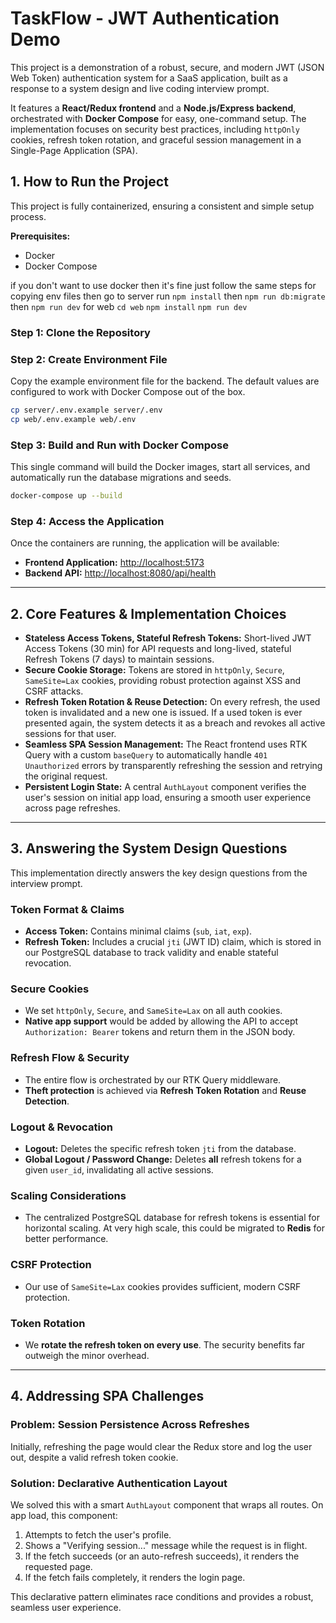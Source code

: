 # TaskFlow - JWT Authentication Demo

This project is a demonstration of a robust, secure, and modern JWT (JSON Web Token) authentication system for a SaaS application, built as a response to a system design and live coding interview prompt.

It features a **React/Redux frontend** and a **Node.js/Express backend**, orchestrated with **Docker Compose** for easy, one-command setup. The implementation focuses on security best practices, including `httpOnly` cookies, refresh token rotation, and graceful session management in a Single-Page Application (SPA).

## 1. How to Run the Project

This project is fully containerized, ensuring a consistent and simple setup process.

**Prerequisites:**

- Docker
- Docker Compose

if you don't want to use docker then it's fine just follow the same steps for copying env files then go to server run `npm install` then `npm run db:migrate` then `npm run dev`
for web `cd web` `npm install` `npm run dev`

### Step 1: Clone the Repository

### Step 2: Create Environment File

Copy the example environment file for the backend. The default values are configured to work with Docker Compose out of the box.

```bash
cp server/.env.example server/.env
cp web/.env.example web/.env
```

### Step 3: Build and Run with Docker Compose

This single command will build the Docker images, start all services, and automatically run the database migrations and seeds.

```bash
docker-compose up --build
```

### Step 4: Access the Application

Once the containers are running, the application will be available:

- **Frontend Application:** [http://localhost:5173](http://localhost:5173)
- **Backend API:** [http://localhost:8080/api/health](http://localhost:8080/api/health)

---

## 2. Core Features & Implementation Choices

- **Stateless Access Tokens, Stateful Refresh Tokens:** Short-lived JWT Access Tokens (30 min) for API requests and long-lived, stateful Refresh Tokens (7 days) to maintain sessions.
- **Secure Cookie Storage:** Tokens are stored in `httpOnly`, `Secure`, `SameSite=Lax` cookies, providing robust protection against XSS and CSRF attacks.
- **Refresh Token Rotation & Reuse Detection:** On every refresh, the used token is invalidated and a new one is issued. If a used token is ever presented again, the system detects it as a breach and revokes all active sessions for that user.
- **Seamless SPA Session Management:** The React frontend uses RTK Query with a custom `baseQuery` to automatically handle `401 Unauthorized` errors by transparently refreshing the session and retrying the original request.
- **Persistent Login State:** A central `AuthLayout` component verifies the user's session on initial app load, ensuring a smooth user experience across page refreshes.

---

## 3. Answering the System Design Questions

This implementation directly answers the key design questions from the interview prompt.

### Token Format & Claims

- **Access Token:** Contains minimal claims (`sub`, `iat`, `exp`).
- **Refresh Token:** Includes a crucial `jti` (JWT ID) claim, which is stored in our PostgreSQL database to track validity and enable stateful revocation.

### Secure Cookies

- We set `httpOnly`, `Secure`, and `SameSite=Lax` on all auth cookies.
- **Native app support** would be added by allowing the API to accept `Authorization: Bearer` tokens and return them in the JSON body.

### Refresh Flow & Security

- The entire flow is orchestrated by our RTK Query middleware.
- **Theft protection** is achieved via **Refresh Token Rotation** and **Reuse Detection**.

### Logout & Revocation

- **Logout:** Deletes the specific refresh token `jti` from the database.
- **Global Logout / Password Change:** Deletes **all** refresh tokens for a given `user_id`, invalidating all active sessions.

### Scaling Considerations

- The centralized PostgreSQL database for refresh tokens is essential for horizontal scaling. At very high scale, this could be migrated to **Redis** for better performance.

### CSRF Protection

- Our use of `SameSite=Lax` cookies provides sufficient, modern CSRF protection.

### Token Rotation

- We **rotate the refresh token on every use**. The security benefits far outweigh the minor overhead.

---

## 4. Addressing SPA Challenges

### Problem: Session Persistence Across Refreshes

Initially, refreshing the page would clear the Redux store and log the user out, despite a valid refresh token cookie.

### Solution: Declarative Authentication Layout

We solved this with a smart `AuthLayout` component that wraps all routes. On app load, this component:

1.  Attempts to fetch the user's profile.
2.  Shows a "Verifying session..." message while the request is in flight.
3.  If the fetch succeeds (or an auto-refresh succeeds), it renders the requested page.
4.  If the fetch fails completely, it renders the login page.

This declarative pattern eliminates race conditions and provides a robust, seamless user experience.
